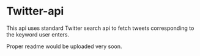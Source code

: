 # Twitter-api

This api uses standard Twitter search api to fetch tweets corresponding to the keyword user enters.

Proper readme would be uploaded very soon.
